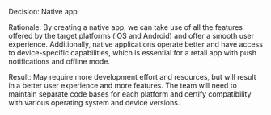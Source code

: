 Decision: Native app

Rationale: By creating a native app, we can take use of all the features offered by the target platforms (iOS and Android) and offer a smooth user experience. Additionally, native applications operate better and have access to device-specific capabilities, which is essential for a retail app with push notifications and offline mode.

Result: May require more development effort and resources, but will result in a better user experience and more features. The team will need to maintain separate code bases for each platform and certify compatibility with various operating system and device versions.

